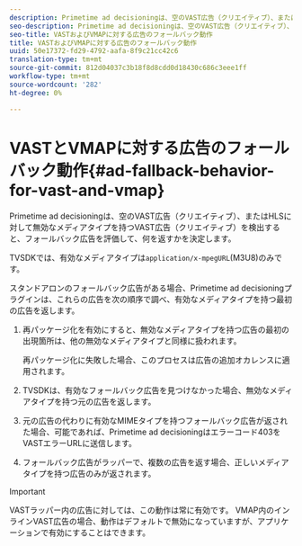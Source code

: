 ```yaml
---
description: Primetime ad decisioningは、空のVAST広告（クリエイティブ）、またはHLSに対して無効なメディアタイプを持つVAST広告（クリエイティブ）を検出すると、フォールバック広告を評価して、何を返すかを決定します。
seo-description: Primetime ad decisioningは、空のVAST広告（クリエイティブ）、またはHLSに対して無効なメディアタイプを持つVAST広告（クリエイティブ）を検出すると、フォールバック広告を評価して、何を返すかを決定します。
seo-title: VASTおよびVMAPに対する広告のフォールバック動作
title: VASTおよびVMAPに対する広告のフォールバック動作
uuid: 50e17372-fd29-4792-aafa-8f9c21cc42c6
translation-type: tm+mt
source-git-commit: 812d04037c3b18f8d8cdd0d18430c686c3eee1ff
workflow-type: tm+mt
source-wordcount: '282'
ht-degree: 0%

---
```



# VASTとVMAPに対する広告のフォールバック動作{#ad-fallback-behavior-for-vast-and-vmap}

Primetime ad decisioningは、空のVAST広告（クリエイティブ）、またはHLSに対して無効なメディアタイプを持つVAST広告（クリエイティブ）を検出すると、フォールバック広告を評価して、何を返すかを決定します。

<!--<a id="section_9F60AF00CE9645848EAAF8C06A9E426B"></a>-->

TVSDKでは、有効なメディアタイプは`application/x-mpegURL`(M3U8)のみです。

スタンドアロンのフォールバック広告がある場合、Primetime ad decisioningプラグインは、これらの広告を次の順序で調べ、有効なメディアタイプを持つ最初の広告を返します。

1. 再パッケージ化を有効にすると、無効なメディアタイプを持つ広告の最初の出現箇所は、他の無効なメディアタイプと同様に扱われます。

   再パッケージ化に失敗した場合、このプロセスは広告の追加オカレンスに適用されます。
1. TVSDKは、有効なフォールバック広告を見つけなかった場合、無効なメディアタイプを持つ元の広告を返します。
1. 元の広告の代わりに有効なMIMEタイプを持つフォールバック広告が返された場合、可能であれば、Primetime ad decisioningはエラーコード403をVASTエラーURLに送信します。
1. フォールバック広告がラッパーで、複数の広告を返す場合、正しいメディアタイプを持つ広告のみが返されます。

>[!IMPORTANT]
>
>VASTラッパー内の広告に対しては、この動作は常に有効です。 VMAP内のインラインVAST広告の場合、動作はデフォルトで無効になっていますが、アプリケーションで有効にすることはできます。

